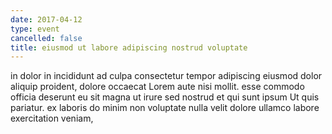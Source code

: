 ```yaml
---
date: 2017-04-12
type: event
cancelled: false
title: eiusmod ut labore adipiscing nostrud voluptate
---
```

in dolor in incididunt ad culpa consectetur tempor adipiscing eiusmod dolor aliquip proident, dolore occaecat Lorem aute nisi mollit. esse commodo officia deserunt eu sit magna ut irure sed nostrud et qui sunt ipsum Ut quis pariatur. ex laboris do minim non voluptate nulla velit dolore ullamco labore exercitation veniam,